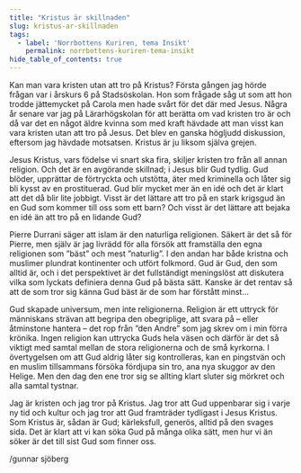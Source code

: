 ```yaml
---
title: "Kristus är skillnaden"
slug: kristus-ar-skillnaden
tags:
  - label: 'Norrbottens Kuriren, tema Insikt'
    permalink: norrbottens-kuriren-tema-insikt
hide_table_of_contents: true
---
```

Kan man vara kristen utan att tro på Kristus? Första gången jag hörde frågan var i årskurs 6 på Stadsöskolan. Hon som frågade såg ut som att hon trodde jättemycket på Carola men hade svårt för det där med Jesus. Några år senare var jag på Lärarhögskolan för att berätta om vad kristen tro är och då var det en något äldre kvinna som med kraft hävdade att man visst kan vara kristen utan att tro på Jesus. Det blev en ganska högljudd diskussion, eftersom jag hävdade motsatsen. Kristus är ju liksom själva grejen.

<!--truncate-->

Jesus Kristus, vars födelse vi snart ska fira, skiljer kristen tro från all annan religion. Och det är en avgörande skillnad; i Jesus blir Gud tydlig. Gud blöder, upprättar de förtryckta och utstötta, äter med kriminella och låter sig bli kysst av en prostituerad. Gud blir mycket mer än en idé och det är klart att det då blir lite jobbigt. Visst är det lättare att tro på en stark krigsgud än en Gud som kommer till oss som ett barn? Och visst är det lättare att bejaka en idé än att tro på en lidande Gud?

Pierre Durrani säger att islam är den naturliga religionen. Säkert är det så för Pierre, men själv är jag livrädd för alla försök att framställa den egna religionen som ”bäst” och mest ”naturlig”. I den andan har både kristna och muslimer plundrat kontinenter och utfört folkmord. Gud är Gud, den som alltid är, och i det perspektivet är det fullständigt meningslöst att diskutera vilka som lyckats definiera denna Gud på bästa sätt. Kanske är det rentav så att de som tror sig känna Gud bäst är de som har förstått minst…

Gud skapade universum, men inte religionerna. Religion är ett uttryck för människans strävan att begripa den obegriplige, att svara på – eller åtminstone hantera – det rop från ”den Andre” som jag skrev om i min förra krönika. Ingen religion kan uttrycka Guds hela väsen och därför är det så viktigt med samtal mellan de stora religionerna och de små kyrkorna. I övertygelsen om att Gud aldrig låter sig kontrolleras, kan en pingstvän och en muslim tillsammans försöka fördjupa sin tro, ana nya skuggor av den Helige. Men den dag den ene tror sig se allting klart sluter sig mörkret och alla samtal tystnar.

Jag är kristen och jag tror på Kristus. Jag tror att Gud uppenbarar sig i varje ny tid och kultur och jag tror att Gud framträder tydligast i Jesus Kristus. Som Kristus är, sådan är Gud; kärleksfull, generös, alltid på den svages sida. Det är klart att vi kan söka Gud på många olika sätt, men hur vi än söker är det till sist Gud som finner oss.

/gunnar sjöberg
